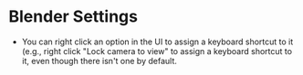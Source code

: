 # Blender Settings

- You can right click an option in the UI to assign a keyboard shortcut to it (e.g., right click "Lock camera to view" to assign a keyboard shortcut to it, even though there isn't one by default.
